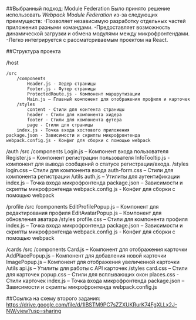 ##Выбранный подход: Module Federation
Было принято решение использовать *Webpack Module Federation* из-за следующих преимуществ:
-Позволяет независимую разработку отдельных частей приложения разными командами.
-Предоставляет возможность динамической загрузки и обмена модулями между микрофронтендами.
-Легко интегрируется с рассматсриваемым проектом на React.

##Структура проекта

    

/host

    /src
        /components
            Header.js - Хедер страницы
            Footer.js - Футер страницы
            ProtectedRoute.js - Компонент маршрутизации
            Main.js – Главный компонент для отображения профиля и карточек
        /styles
            content - Стили для контента страницы
            header - Стили для компонента хидера
            footer - Стили для компонента футера
            page - Стили для страницы
        index.js - Точка входа хостового приложения
    package.json - Зависимости и скрипты микрофронтенда
    webpack.config.js - Конфиг для сборки с помощью webpack

/auth
	/src
		/components
            Login.js – Компонент входа пользователя
            Register.js – Компонент регистрации пользователя
		    InfoTooltip.js - компонент для вывода сообщений о статусе регистрации/входа.
        /styles
            login.css – Стили для компонента входа
            auth-form.css – Стили для компонента регистрации
        /utils
            auth.js – Утилиты для аутентификации
        index.js – Точка входа микрофронтенда
    package.json – Зависимости и скрипты микрофронтенда
    webpack.config.js - Конфиг для сборки с помощью webpack

/profile
    /src
        /components
            EditProfilePopup.js – Компонент для редактирования профиля
            EditAvatarPopup.js – Компонент для обновления аватара
        /styles
            profile.css – Стили для компонента профиля
        index.js – Точка входа микрофронтенда
    package.json – Зависимости и скрипты микрофронтенда
    webpack.config.js - Конфиг для сборки с помощью webpack

/cards
    /src
        /components
            Card.js – Компонент для отображения карточки
            AddPlacePopup.js – Компонент для добавления новой карточки
            ImagePopup.js – Компонент для отображения увеличенной карточки
        /utils
            api.js – Утилиты для работы с API карточек
        /styles
            card.css – Стили для карточек
            popup.css – Стили для всплывающих окон
		    places.css - Стили карточек
        index.js – Точка входа микрофронтенда
    package.json – Зависимости и скрипты микрофронтенда
    webpack.config.js

##Ссылка на схему второго задания:
https://drive.google.com/file/d/1IBSTM9PC7sZZXUKRurK74FgXLLx2J-NW/view?usp=sharing


